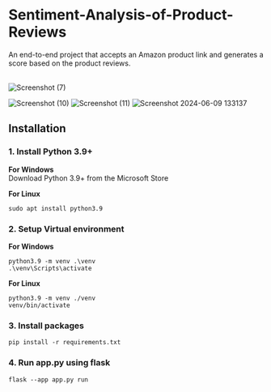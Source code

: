 # Sentiment-Analysis-of-Product-Reviews
An end-to-end project that accepts an Amazon product link and generates a score based on the product reviews.<br/><br/>

![Screenshot (7)](https://github.com/MSD-3/Sentiment-Analysis-of-Product-Reviews/assets/49367816/d4bdb533-62cf-405c-a955-f8129b265a2e)

![Screenshot (10)](https://github.com/MSD-3/Sentiment-Analysis-of-Product-Reviews/assets/49367816/575938d1-4410-4b75-bd0b-ff9dce0b2eea)
![Screenshot (11)](https://github.com/MSD-3/Sentiment-Analysis-of-Product-Reviews/assets/49367816/514d463e-cfd1-407a-ac42-1522e6979c5f)
![Screenshot 2024-06-09 133137](https://github.com/MSD-3/Sentiment-Analysis-of-Product-Reviews/assets/49367816/cca2fd2a-ee2d-4fca-b603-0c235624ef00)

## Installation
### 1. Install Python 3.9+
**For Windows**<br />
Download Python 3.9+ from the Microsoft Store

**For Linux**
```
sudo apt install python3.9
```
### 2. Setup Virtual environment 
**For Windows**
```
python3.9 -m venv .\venv
.\venv\Scripts\activate
```
**For Linux**
```
python3.9 -m venv ./venv
venv/bin/activate
```
### 3. Install packages
```
pip install -r requirements.txt
```
### 4. Run app.py using flask
```
flask --app app.py run
```
